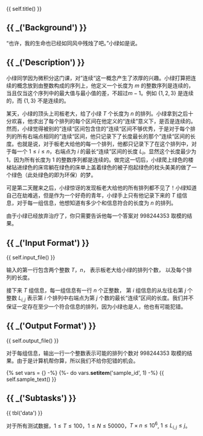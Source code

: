 {{ self.title() }}

## {{ _('Background') }}

“也许，我的生命也已经如同风中残烛了吧。”小绿如是说。

## {{ _('Description') }}

小绿同学因为微积分这门课，对”连续“这一概念产生了浓厚的兴趣。小绿打算把连续的概念放到由整数构成的序列上，他定义一个长度为 $m$ 的整数序列是连续的，当且仅当这个序列中的最大值与最小值的差，不超过$m-1$。例如 $\{1,2,3\}$ 是连续的，而 $\{1,3\}$ 不是连续的。

某天，小绿的顶头上司板老大，给了小绿 $T$ 个长度为 $n$ 的排列。小绿拿到之后十分欢喜，他求出了每个排列的每个区间在他定义的“连续”意义下，是否是连续的。然而，小绿觉得被别的”连续“区间包含住的”连续“区间不够优秀，于是对于每个排列的所有右端点相同的”连续“区间，他只记录下了长度最长的那个”连续“区间的长度。也就是说，对于板老大给他的每一个排列，他都只记录下了在这个排列中，对于每一个 $1 \le i \le n$，右端点为 $i$ 的最长“连续”区间的长度 $L_i$。显然这个长度最少为 $1$，因为所有长度为 $1$ 的整数序列都是连续的。做完这一切后，小绿爬上绿色的楼梯钻进绿色的床帘躺在绿色的床单上盖着绿色的被子抱起绿色的枕头美美的做了一个绿色（此处绿色的即为环保）的梦。

可是第二天醒来之后，小绿惊讶的发现板老大给他的所有排列都不见了！小绿知道自己在劫难逃，但是作为一个好奇的青年，小绿手上只有他记录下来的 $T$ 组信息，对于每一组信息，他想知道有多少个和信息符合的长度为 $n$ 的排列。

由于小绿已经放弃治疗了，你只需要告诉他每一个答案对 $998244353$ 取模的结果。

## {{ _('Input Format') }}

{{ self.input_file() }}

输入的第一行包含两个整数 $T$，$n$， 表示板老大给小绿的排列个数， 以及每个排列的长度。

接下来 $T$ 组信息，每一组信息有一行 $n$ 个正整数， 第 $i$ 组信息的从左往右第 $j$ 个整数 $L_{i,j}$ 表示第 $i$ 个排列中右端点为第 $j$ 个数的最长“连续”区间的长度。我们并不保证一定存在至少一个符合信息的排列，因为小绿也是人，他也有可能犯错。

## {{ _('Output Format') }}

{{ self.output_file() }}

对于每组信息，输出一行一个整数表示可能的排列个数对 $998244353$ 取模的结果。由于是计算机帮你算，所以我们不给你犯错的机会。


{% set vars = {} -%}
{%- do vars.__setitem__('sample_id', 1) -%}
{{ self.sample_text() }}

## {{ _('Subtasks') }}

{{ tbl('data') }}

对于所有测试数据，$1 \le T \le 100$，$1 \le N \le 50000$，$T \times n \le 10^6$,  $1 \le L_{i,j} \le j$。 

